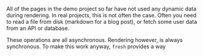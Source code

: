 All of the pages in the demo project so far have not used any dynamic data
during rendering. In real projects, this is not often the case. Often you need
to read a file from disk (markdown for a blog post), or fetch some user data
from an API or database.

These operations are all asynchronous. Rendering however, is always synchronous.
To make this work anyway, `fresh` provides a way
